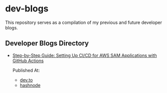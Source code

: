 # dev-blogs

This repository serves as a compilation of my previous and future developer blogs.

## Developer Blogs Directory

- [Step-by-Step Guide: Setting Up CI/CD for AWS SAM Applications with GitHub Actions](step-by-step-guide-setting-up-cicd-for-aws-sam-applications-with-github-actions.md)
    
  Published At:
  - [dev.to](https://dev.to/kshyun28/step-by-step-guide-setting-up-cicd-for-aws-sam-applications-with-github-actions-1869)
  - [hashnode](https://kshyun28.hashnode.dev/step-by-step-guide-setting-up-cicd-for-aws-sam-applications-with-github-actions)
